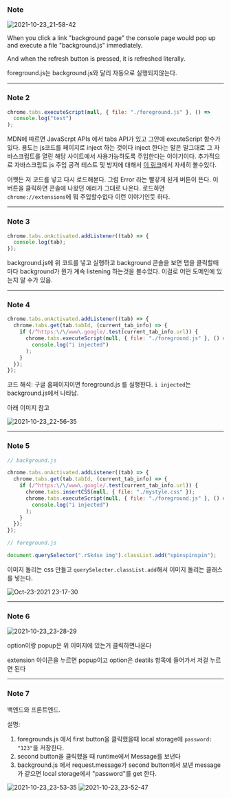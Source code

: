 ### Note

![2021-10-23_21-58-42](https://user-images.githubusercontent.com/59721293/138557377-a7e212bf-81a2-4aff-ac9b-efc93480a6d0.jpg)

When you click a link "background page" the console page would pop up and execute a file "background.js" immediately.

And when the refresh button is pressed, it is refreshed literally.

foreground.js는 background.js와 달리 자동으로 실행되지않는다.

---

### Note 2

```js
chrome.tabs.executeScript(null, { file: "./foreground.js" }, () =>
  console.log("test")
);
```

MDN에 따르면 JavaScrpt APIs 에서 tabs API가 있고 그안에 excuteScript 함수가 있다.
용도는 js코드를 페이지로 inject 하는 것이다
inject 한다는 말은 말그대로 그 자바스크립트를 열린 해당 사이트에서 사용가능하도록 주입한다는 이야기이다.
추가적으로 자바스크립트 js 주입 공격 테스트 및 방지에 대해서 [이 링크](https://ko.myservername.com/javascript-injection-tutorial)에서 자세히 볼수있다.

어쨋든 저 코드를 넣고 다시 로드해본다.
그럼 Error 라는 빨갛게 된게 버튼이 뜬다.
이버튼을 클릭하면 콘솔에 나왔던 에러가 그대로 나온다.
로드하면 `chrome://extensions`에 뭐 주입할수없다 이런 이야기인듯 하다.

---

### Note 3

```js
chrome.tabs.onActivated.addListener((tab) => {
  console.log(tab);
});
```

background.js에 위 코드를 넣고 실행하고 background 콘솔을 보면
탭을 클릭할때마다 background가 뭔가 계속 listening 하는것을 볼수있다.
이걸로 어떤 도메인에 있는지 알 수가 있음.

---

### Note 4

```js
chrome.tabs.onActivated.addListener((tab) => {
  chrome.tabs.get(tab.tabId, (current_tab_info) => {
    if (/^https:\/\/www\.google/.test(current_tab_info.url)) {
      chrome.tabs.executeScript(null, { file: "./foreground.js" }, () =>
        console.log("i injected")
      );
    }
  });
});
```

코드 해석: 구글 홈페이지이면 foreground.js 를 실행한다. `i injected`는 background.js에서 나타남. 

아래 이미지 참고

![2021-10-23_22-56-35](https://user-images.githubusercontent.com/59721293/138559484-230b88a3-f0e6-4fa2-a7f2-716bc3f78d99.jpg)

---

### Note 5
```js
// background.js

chrome.tabs.onActivated.addListener((tab) => {
  chrome.tabs.get(tab.tabId, (current_tab_info) => {
    if (/^https:\/\/www\.google/.test(current_tab_info.url)) {
      chrome.tabs.insertCSS(null, { file: "./mystyle.css" });
      chrome.tabs.executeScript(null, { file: "./foreground.js" }, () =>
        console.log("i injected")
      );
    }
  });
});

```

```js
// foreground.js

document.querySelector(".rSk4se img").classList.add("spinspinspin");
```
이미지 돌리는 css 만들고 `querySelecter.classList.add`해서 이미지 돌리는 클래스를 넣는다.

![Oct-23-2021 23-17-30](https://user-images.githubusercontent.com/59721293/138560245-ee1d4240-ff1a-4ca6-82da-704d536f00e4.gif)

---

### Note 6

![2021-10-23_23-28-29](https://user-images.githubusercontent.com/59721293/138560571-b570b32f-c19a-4c10-bf53-54419fbb44a9.jpg)

option이랑 popup은 위 이미지에 있는거 클릭하면나온다

extension 아이콘을 누르면 popup이고 option은 deatils 항목에 들어가서 저걸 누르면 된다

---

### Note 7

백엔드와 프론트엔드.

설명:

1. foregrounds.js 에서 first button을 클릭했을때 local storage에 `password: "123"`을 저장한다.
2. second button을 클릭했을 때 runtime에서 Message를 보낸다
3. background.js 에서 request.message가 second button에서 보낸 message가 같으면 local storage에서 "password"를 get 한다. 

![2021-10-23_23-53-35](https://user-images.githubusercontent.com/59721293/138561363-7fd56881-68d4-46b4-9ecb-e700363c20e3.jpg)
![2021-10-23_23-52-47](https://user-images.githubusercontent.com/59721293/138561371-64c2e59b-a65b-4c2b-b66f-d0b7eaa0fba7.jpg)

